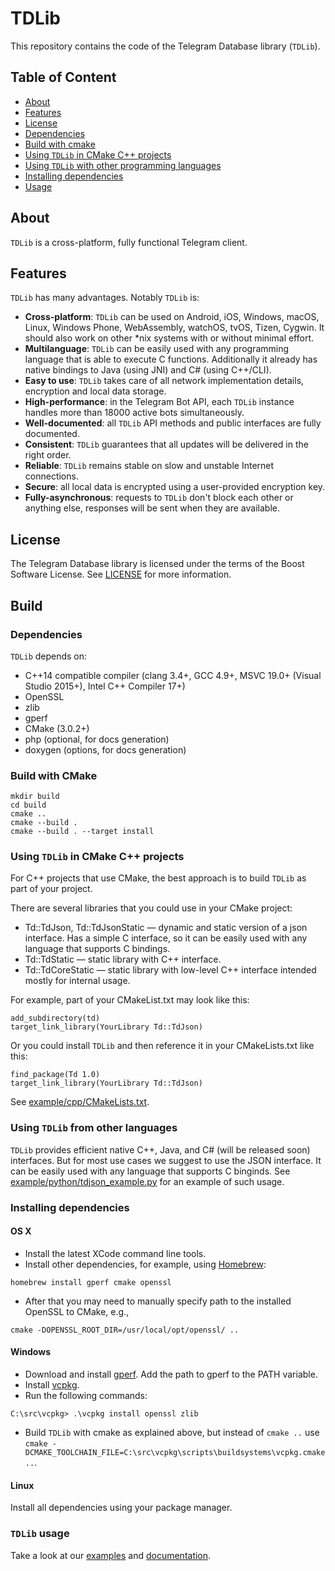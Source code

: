 # TDLib

This repository contains the code of the Telegram Database library (`TDLib`).

## Table of Content
- [About](#about)
- [Features](#features)
- [License](#license)
- [Dependencies](#dependencies)
- [Build with cmake](#build-cmake)
- [Using `TDLib` in CMake C++ projects](#using-cmake)
- [Using `TDLib` with other programming languages](#using-json)
- [Installing dependencies](#installing-dependencies)
- [Usage](#usage)

<a name="about"></a>
## About

`TDLib` is a cross-platform, fully functional Telegram client.

<a name="features"></a>
## Features

`TDLib` has many advantages. Notably `TDLib` is:

* **Cross-platform**: `TDLib` can be used on Android, iOS, Windows, macOS, Linux, Windows Phone, WebAssembly, watchOS, tvOS, Tizen, Cygwin. It should also work on other *nix systems with or without minimal effort.
* **Multilanguage**: `TDLib` can be easily used with any programming language that is able to execute C functions. Additionally it already has native bindings to Java (using JNI) and C# (using C++/CLI).
* **Easy to use**: `TDLib` takes care of all network implementation details, encryption and local data storage.
* **High-performance**: in the Telegram Bot API, each `TDLib` instance handles more than 18000 active bots simultaneously.
* **Well-documented**: all `TDLib` API methods and public interfaces are fully documented.
* **Consistent**: `TDLib` guarantees that all updates will be delivered in the right order.
* **Reliable**: `TDLib` remains stable on slow and unstable Internet connections.
* **Secure**: all local data is encrypted using a user-provided encryption key.
* **Fully-asynchronous**: requests to `TDLib` don't block each other or anything else, responses will be sent when they are available.

<a name="license"></a>
## License 
The Telegram Database library is licensed under the terms of the
Boost Software License. See [LICENSE](http://www.boost.org/LICENSE_1_0.txt) for more information.

## Build

<a name="dependencies"></a>
### Dependencies
`TDLib` depends on:

* C++14 compatible compiler (clang 3.4+, GCC 4.9+, MSVC 19.0+ (Visual Studio 2015+), Intel C++ Compiler 17+)
* OpenSSL
* zlib
* gperf
* CMake (3.0.2+)
* php (optional, for docs generation)
* doxygen (options, for docs generation)

<a name="build-cmake"></a>
### Build with CMake

```
mkdir build
cd build
cmake ..
cmake --build .
cmake --build . --target install
```

<a name="using-cmake"></a>
### Using `TDLib` in CMake C++ projects
For C++ projects that use CMake, the best approach is to build `TDLib` as part of your project.

There are several libraries that you could use in your CMake project:

* Td::TdJson, Td::TdJsonStatic — dynamic and static version of a json interface. Has a simple C interface, so it can be easily used with any language that supports C bindings.
* Td::TdStatic — static library with C++ interface.
* Td::TdCoreStatic — static library with low-level C++ interface intended mostly for internal usage.

For example, part of your CMakeList.txt may look like this:
```
add_subdirectory(td)
target_link_library(YourLibrary Td::TdJson)
```

Or you could install `TDLib` and then reference it in your CMakeLists.txt like this:
```
find_package(Td 1.0)
target_link_library(YourLibrary Td::TdJson)
```
See [example/cpp/CMakeLists.txt](https://github.com/tdlib/td/tree/master/example/cpp/CMakeLists.txt).

<a name="using-json"></a>
### Using `TDLib` from other languages
`TDLib` provides efficient native C++, Java, and C# (will be released soon) interfaces.
But for most use cases we suggest to use the JSON interface. It can be easily used with any language that supports C binginds. See
[example/python/tdjson_example.py](https://github.com/tdlib/td/tree/master/example/python/tdjson_example.py) for an
example of such usage.

<a name="installing-dependencies"></a>
### Installing dependencies

#### OS X
* Install the latest XCode command line tools.
* Install other dependencies, for example, using [Homebrew](https://brew.sh):
```
homebrew install gperf cmake openssl 
```
* After that you may need to manually specify path to the installed OpenSSL to CMake, e.g.,
```
cmake -DOPENSSL_ROOT_DIR=/usr/local/opt/openssl/ ..
```

#### Windows
* Download and install [gperf](https://sourceforge.net/projects/gnuwin32/files/gperf/3.0.1/). Add the path to gperf to the PATH variable.
* Install [vcpkg](https://github.com/Microsoft/vcpkg#quick-start).
* Run the following commands:
```
C:\src\vcpkg> .\vcpkg install openssl zlib
```
* Build `TDLib` with cmake as explained above, but instead of `cmake ..` use `cmake -DCMAKE_TOOLCHAIN_FILE=C:\src\vcpkg\scripts\buildsystems\vcpkg.cmake ..`.

#### Linux
Install all dependencies using your package manager.

<a name="usage"></a>
### `TDLib` usage
Take a look at our [examples](https://github.com/tdlib/td/tree/master/example) and [documentation](https://core.telegram.org/tdlib/docs/).
